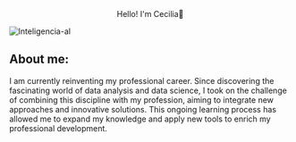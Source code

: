 
<div align= "center" >
 Hello! I'm Cecilia👋
</h1>
</div>


![Inteligencia-al](https://github.com/user-attachments/assets/056377fe-8ac9-466e-bb7d-604ab1ae63ad)
 >

## About me:
I am currently reinventing my professional career. Since discovering the fascinating world of data analysis and data science, I took on the challenge of combining this discipline with my profession, aiming to integrate new approaches and innovative solutions. This ongoing learning process has allowed me to expand my knowledge and apply new tools to enrich my professional development.


